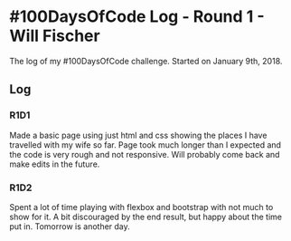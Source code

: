 # #100DaysOfCode Log - Round 1 - Will Fischer

The log of my #100DaysOfCode challenge. Started on January 9th, 2018.

## Log

### R1D1 
Made a basic page using just html and css showing the places I have travelled with my wife so far. Page took much longer than I expected and the code is very rough and not responsive. Will probably come back and make edits in the future.

### R1D2
Spent a lot of time playing with flexbox and bootstrap with not much to show for it. A bit discouraged by the end result, but happy about the time put in. Tomorrow is another day.
